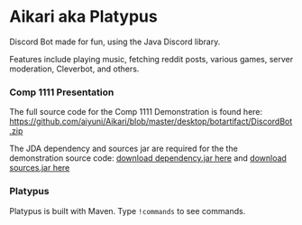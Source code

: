 # Aikari aka Platypus
Discord Bot made for fun, using the Java Discord library.

Features include playing music, fetching reddit posts, various games, server moderation, Cleverbot, and others.

### Comp 1111 Presentation 
The full source code for the Comp 1111 Demonstration is found here: https://github.com/aiyuni/Aikari/blob/master/desktop/botartifact/DiscordBot.zip

The JDA dependency and sources jar are required for the the demonstration source code: [download dependency.jar here](https://github.com/aiyuni/Aikari/blob/master/desktop/botartifact/JDA-3.5.0_327-withDependencies.jar) and 
[download sources.jar here](https://github.com/aiyuni/Aikari/blob/master/desktop/botartifact/JDA-3.5.0_327-sources.jar)

### Platypus
Platypus is built with Maven. 
Type `!commands` to see commands.


